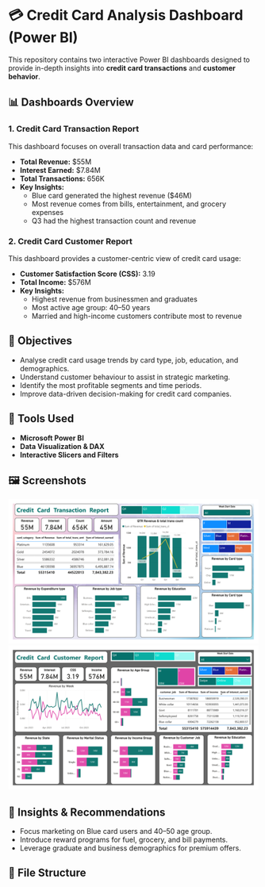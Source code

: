 # 💳 Credit Card Analysis Dashboard (Power BI)

This repository contains two interactive Power BI dashboards designed to provide in-depth insights into **credit card transactions** and **customer behavior**.

## 📊 Dashboards Overview

### 1. Credit Card Transaction Report
This dashboard focuses on overall transaction data and card performance:
- **Total Revenue:** $55M
- **Interest Earned:** $7.84M
- **Total Transactions:** 656K
- **Key Insights:**
  - Blue card generated the highest revenue ($46M)
  - Most revenue comes from bills, entertainment, and grocery expenses
  - Q3 had the highest transaction count and revenue

### 2. Credit Card Customer Report
This dashboard provides a customer-centric view of credit card usage:
- **Customer Satisfaction Score (CSS):** 3.19
- **Total Income:** $576M
- **Key Insights:**
  - Highest revenue from businessmen and graduates
  - Most active age group: 40–50 years
  - Married and high-income customers contribute most to revenue

## 🎯 Objectives
- Analyse credit card usage trends by card type, job, education, and demographics.
- Understand customer behaviour to assist in strategic marketing.
- Identify the most profitable segments and time periods.
- Improve data-driven decision-making for credit card companies.

## 📎 Tools Used
- **Microsoft Power BI**
- **Data Visualization & DAX**
- **Interactive Slicers and Filters**

## 🖼️ Screenshots
![Transaction Report](./CC_Transaction_Report.jpg)
![Customer Report](./CC_Customer_Report.jpg)

## 🧠 Insights & Recommendations
- Focus marketing on Blue card users and 40–50 age group.
- Introduce reward programs for fuel, grocery, and bill payments.
- Leverage graduate and business demographics for premium offers.

## 📁 File Structure
